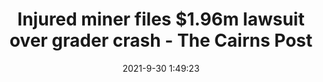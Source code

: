 ---
"title": "Injured miner files $1.96m lawsuit over grader crash - The Cairns Post"
"date": "2021-9-30 1:49:23"
"feed_name": "GOOGLENEWSMINING"
"feed_website": "https://news.google.com/search?q=mining%2Bincident&hl=en-US&gl=US&ceid=US:en"
"feed_rss": "https://news.google.com/rss/search?q=mining%2Bincident&hl=en-US&gl=US&ceid=US:en"
"link": "https://www.cairnspost.com.au/news/queensland/central-queensland/robert-walker-63-suing-hse-mining-and-bhp-billiton-for-workplace-accident-at-south-walker-creek-mine/news-story/86b5efa972c2aa5153be159a3bec67fa"
"source": "{'href': 'https://www.cairnspost.com.au', 'title': 'The Cairns Post'}"
"file": "_posts/2021-1-1-7d6d0e82ae0035875e12104ab1a37a049659e023.md"
"accident": "1"
"drilling": "0"
"dead": "0"
"injured": "1"
"arrested": "0"
"where": "mining site"
"causes": "crash"
"place": "cairns"
"place_uri": "http://en.wikipedia.org/wiki/Cairns"
---